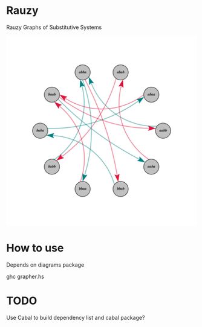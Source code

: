 # Rauzy
Rauzy Graphs of Substitutive Systems

![Thue-Morse word](examples/thue-morse-4.jpg)

# How to use

Depends on diagrams package

ghc grapher.hs

# TODO

Use Cabal to build dependency list and cabal package?

